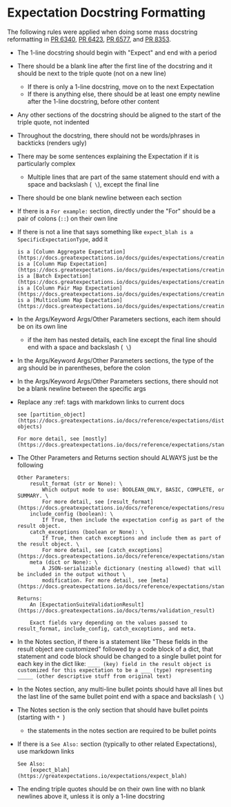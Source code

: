 Expectation Docstring Formatting
================================

The following rules were applied when doing some mass docstring reformatting in [PR 6340](https://github.com/great-expectations/great_expectations/pull/6340), [PR 6423](https://github.com/great-expectations/great_expectations/pull/6423), [PR 6577](https://github.com/great-expectations/great_expectations/pull/6577), and [PR 8353](https://github.com/great-expectations/great_expectations/pull/8353).

- The 1-line docstring should begin with "Expect" and end with a period
- There should be a blank line after the first line of the docstring and it should be next to the triple quote (not on a new line)
    - If there is only a 1-line docstring, move on to the next Expectation
    - If there is anything else, there should be at least one empty newline after the 1-line docstring, before other content
- Any other sections of the docstring should be aligned to the start of the triple quote, not indented
- Throughout the docstring, there should not be words/phrases in backticks (renders ugly)
- There may be some sentences explaining the Expectation if it is particularly complex
    - Multiple lines that are part of the same statement should end with a space and backslash (` \`), except the final line
- There should be one blank newline between each section
- If there is a `For example:` section, directly under the "For" should be a pair of colons (`::`) on their own line
- If there is not a line that says something like `expect_blah is a SpecificExpectationType`, add it

    ```
    is a [Column Aggregate Expectation](https://docs.greatexpectations.io/docs/guides/expectations/creating_custom_expectations/how_to_create_custom_column_aggregate_expectations).
    is a [Column Map Expectation](https://docs.greatexpectations.io/docs/guides/expectations/creating_custom_expectations/how_to_create_custom_column_map_expectations).
    is a [Batch Expectation](https://docs.greatexpectations.io/docs/guides/expectations/creating_custom_expectations/how_to_create_custom_batch_expectations).
    is a [Column Pair Map Expectation](https://docs.greatexpectations.io/docs/guides/expectations/creating_custom_expectations/how_to_create_custom_column_pair_map_expectations).
    is a [Multicolumn Map Expectation](https://docs.greatexpectations.io/docs/guides/expectations/creating_custom_expectations/how_to_create_custom_multicolumn_map_expectations).
    ```
- In the Args/Keyword Args/Other Parameters sections, each item should be on its own line
    - if the item has nested details, each line except the final line should end with a space and backslash (` \`)
- In the Args/Keyword Args/Other Parameters sections, the type of the arg should be in parentheses, before the colon
- In the Args/Keyword Args/Other Parameters sections, there should not be a blank newline between the specific args
- Replace any :ref: tags with markdown links to current docs

    ```
    see [partition_object](https://docs.greatexpectations.io/docs/reference/expectations/distributional_expectations/#partition-objects)

    For more detail, see [mostly](https://docs.greatexpectations.io/docs/reference/expectations/standard_arguments/#mostly).
    ```
- The Other Parameters and Returns section should ALWAYS just be the following

    ```
    Other Parameters:
        result_format (str or None): \
            Which output mode to use: BOOLEAN_ONLY, BASIC, COMPLETE, or SUMMARY. \
            For more detail, see [result_format](https://docs.greatexpectations.io/docs/reference/expectations/result_format).
        include_config (boolean): \
            If True, then include the expectation config as part of the result object.
        catch_exceptions (boolean or None): \
            If True, then catch exceptions and include them as part of the result object. \
            For more detail, see [catch_exceptions](https://docs.greatexpectations.io/docs/reference/expectations/standard_arguments/#catch_exceptions).
        meta (dict or None): \
            A JSON-serializable dictionary (nesting allowed) that will be included in the output without \
            modification. For more detail, see [meta](https://docs.greatexpectations.io/docs/reference/expectations/standard_arguments/#meta).

    Returns:
        An [ExpectationSuiteValidationResult](https://docs.greatexpectations.io/docs/terms/validation_result)

        Exact fields vary depending on the values passed to result_format, include_config, catch_exceptions, and meta.
    ```
- In the Notes section, if there is a statement like "These fields in the result object are customized" followed by a code block of a dict, that statement and code block should be changed to a single bullet point for each key in the dict like: `____ (key) field in the result object is customized for this expectation to be a ___ (type) representing _____ (other descriptive stuff from original text)`
- In the Notes section, any multi-line bullet points should have all lines but the last line of the same bullet point end with a space and backslash (` \`)
- The Notes section is the only section that should have bullet points (starting with `* `)
    - the statements in the notes section are required to be bullet points
- If there is a `See Also:` section (typically to other related Expectations), use markdown links

    ```
    See Also:
        [expect_blah](https://greatexpectations.io/expectations/expect_blah)
    ```
- The ending triple quotes should be on their own line with no blank newlines above it, unless it is only a 1-line docstring
